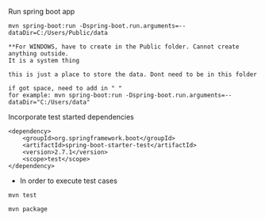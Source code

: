 Run spring boot app

```
mvn spring-boot:run -Dspring-boot.run.arguments=--dataDir=C:/Users/Public/data

**For WINDOWS, have to create in the Public folder. Cannot create anything outside.
It is a system thing

this is just a place to store the data. Dont need to be in this folder

if got space, need to add in " " 
for example: mvn spring-boot:run -Dspring-boot.run.arguments=--dataDir="C:/Users/data"
```

Incorporate test started dependencies

```
<dependency>
    <groupId>org.springframework.boot</groupId>
    <artifactId>spring-boot-starter-test</artifactId>
    <version>2.7.1</version>
    <scope>test</scope>
</dependency>

```

* In order to execute test cases

```
mvn test
```

```
mvn package
```